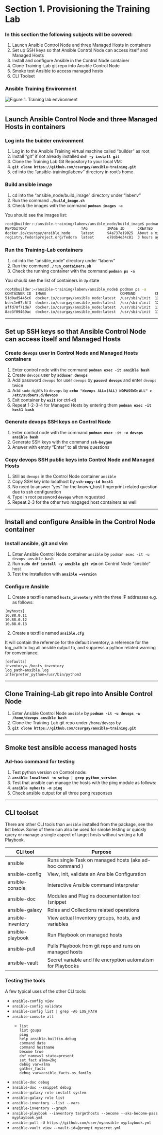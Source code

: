 # Section 1. Provisioning the Training Lab

### In this section the following subjects will be covered:

1.	Launch Ansible Control Node and three Managed Hosts in containers
2.	Set up SSH keys so that Ansible Control Node can access itself and Managed Hosts 
3.	Install and configure Ansible in the Control Node container
4.	Clone Training-Lab git repo into Ansible Control Node
5.	Smoke test Ansible to access managed hosts
6.	CLI Toolset

### Ansible Training Environment

![Figure 1. Training lab environment](https://csurgay.com/ansible/labenv.png)

---
## Launch Ansible Control Node and three Managed Hosts in containers

### Log into the builder environment

1.	Log in to the Ansible Training virtual machine called “builder” as root
2.	Install “git” if not already installed **`dnf -y install git`**
3.	Clone the Training Lab Git Repository to your local VM:
4.	**`git clone https://github.com/csurgay/ansible-training.git`**
5.	cd into the “ansible-training/labenv” directory in root’s home

### Build ansible image

1.	cd into the “ansible_node/build_image” directory under “labenv”
2.	Run the command **`./build_image.sh`**
3.	Check the images with the command **`podman images -a`**

You should see the images list:

```bash
root@builder:~/ansible-training/labenv/ansible_node/build_image$ podman images -a
REPOSITORY                         TAG         IMAGE ID      CREATED             SIZE
docker.io/csurgay/ansible_node     latest      94a737e19025  About a minute ago  1.05 GB
registry.fedoraproject.org/fedora  latest      e78db4e34c81  3 hours ago         170 MB
```

### Run the Training-Lab containers

1.	cd into the “ansible_node” directory under “labenv”
2.	Run the command **`./run_containers.sh`**
3.	Check the running container with the command **`podman ps -a`**

You should see the list of containers in `Up` state

```bash
root@builder:~/ansible-training/labenv/ansible_node$ podman ps -a
CONTAINER ID  IMAGE                                  COMMAND         CREATED         STATUS         PORTS                                               NAMES
51d0ad5445c6  docker.io/csurgay/ansible_node:latest  /usr/sbin/init  12 seconds ago  Up 13 seconds  0.0.0.0:2020->22/tcp, 22/tcp                        ansible
bcec1e67c6f3  docker.io/csurgay/ansible_node:latest  /usr/sbin/init  12 seconds ago  Up 12 seconds  0.0.0.0:2021->22/tcp, 0.0.0.0:8081->80/tcp, 22/tcp  host1
affd78f71de7  docker.io/csurgay/ansible_node:latest  /usr/sbin/init  11 seconds ago  Up 12 seconds  0.0.0.0:2022->22/tcp, 0.0.0.0:8082->80/tcp, 22/tcp  host2
8ae3f09469ac  docker.io/csurgay/ansible_node:latest  /usr/sbin/init  11 seconds ago  Up 12 seconds  0.0.0.0:2023->22/tcp, 0.0.0.0:8083->80/tcp, 22/tcp  host3
```

---
## Set up SSH keys so that Ansible Control Node can access itself and Managed Hosts 

### Create `devops` user in Control Node and Managed Hosts containers

1.	Enter control node with the command **`podman exec -it ansible bash`**
2.  Create `devops` user by **`adduser devops`**
3.  Add password `devops` for user `devops` by **`passwd devops`** and enter `devops` twice
4.  Add `sudo` rights to `devops` by **`echo "devops ALL=(ALL) NOPASSWD:ALL" > /etc/sudoers.d/devops`**
5.  Exit container by **`exit`** (or ctrl-d)
6.  Repeat 1-2-3-4 for Managed Hosts by entering them **`podman exec -it host1 bash`**

### Generate devops SSH keys on Control Node

1.	Enter control node with the command **`podman exec -it -u devops ansible bash`**
2.	Generate SSH keys with the command **`ssh-keygen`**
3.	Answer with empty “Enter” to all three questions

### Copy devops SSH public keys into Control Node and Managed Hosts

1.	Still as `devops` in the Control Node container `ansible`
2.	Copy SSH key into localhost by **`ssh-copy-id host1`**
3.	No need to answer “yes” for the known_host fingerprint related question due to ssh configuration
4.	Type in root password **`devops`** when requested
5.	Repeat 2-3 for the other two magaged host containers as well

---
## Install and configure Ansible in the Control Node container

### Install ansible, git and vim

1.  Enter Ansible Control Node container `ansible` by `podman exec -it -u devops ansible bash`
2.	Run **`sudo dnf install -y ansible git vim`** on Control Node “ansible” host
3.	Test the installation with **`ansible –version`**

### Configure Ansible

1.	Create a textfile named **`hosts_inventory`** with the three IP addresses e.g. as follows:
```
[myhosts]
10.88.0.11
10.88.0.12
10.88.0.13
```

2.	Create a textfile named **`ansible.cfg`**

It will contain the reference for the default inventory,
a reference for the log_path to log all ansible output to,
and suppress a python related warning for conveniance.

```
[defaults]
inventory=./hosts_inventory
log_path=ansible.log
interpreter_python=/usr/bin/python3
```

---
## Clone Training-Lab git repo into Ansible Control Node

1.  Enter Ansible Control Node `ansible` by **`podman -it -u devops -w /home/devops ansible bash`**
2.  Clone the Training-Lab git repo under `/home/devops` by
3.  **`git clone https://github.com/csurgay/ansible-training.git`**

---
## Smoke test ansible access managed hosts

### Ad-hoc command for testing

1.	Test python version on Control node:
2.	**`ansible localhost -m setup | grep python_version`** 
1.	Test that ansible can manage the hosts with the ping module as follows:
1.	**`ansible myhosts -m ping`**
1.	Check ansible output for all three pong responses

---
## CLI toolset

There are other CLI tools than `ansible` installed from the package, see the list below. Some
of them can also be used for smoke testing or quickly query or manage a single aspect of target 
hosts without writing a full Playbook.

| CLI tool | Purpose |
|----------|---------|
| ansible | Runs single Task on managed hosts (aka ad-hoc command ) |
| ansible-config | View, init, validate an Ansible Configuration |
| ansible-console | Interactive Ansible command interpreter |
| ansible-doc | Modules and Plugins documentation tool (snippet|
| ansible-galaxy | Roles and Collections related operations |
| ansible-inventory | View actual Inventory groups, hosts, and variables |
| ansible-playbook | Run Playbook on managed hosts |
| ansible-pull | Pulls Playbook from git repo and runs on managed hosts |
| ansible-vault | Secret variable and file encryption automatism for Playbooks |

### Testing the tools

A few typical uses of the other CLI tools:

- `ansible-config view`
- `ansible-config validate`
- `ansible-config list | grep -A6 LOG_PATH`
- `ansible-console all`
  - ```
    list
    list goups
    ping
    help ansible.builtin.debug
    command date
    command hostname
    become true
    dnf name=sl state=present
    set_fact alma=2kg
    debug var=alma
    gather_facts
    debug var=ansible_facts.os_family
    ```
- `ansible-doc debug`
- `ansible-doc --snippet debug`
- `ansible-galaxy role install system`
- `ansible-galaxy role list`
- `ansible-inventory --list --vars`
- `ansible-inventory --graph`
- `ansible-playbook --inventory targethosts --become --aks-become-pass myplaybook.yml`
- `ansible-pull -U https://github.com/user/myansible myplaybook.yml`
- `ansible-vault view --vault-id=@prompt mysecret.yml`
